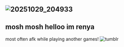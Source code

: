 ## ![20251029_204933](https://github.com/user-attachments/assets/d51ecc2b-3339-471e-a6eb-e3b5a68f0193)
## mosh mosh helloo im renya
most often afk while playing another games! ![tumblr](https://github.com/user-attachments/assets/c7845033-f4e2-4299-86fa-7cb1faf8eb51)

